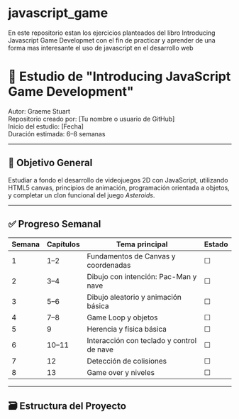 # javascript_game
En este repositorio estan los ejercicios planteados del libro Introducing Javascript Game Developmet con el fin de practicar y aprender de una forma mas interesante el uso de javascript en el desarrollo web

# 📘 Estudio de "Introducing JavaScript Game Development"

Autor: Graeme Stuart  
Repositorio creado por: [Tu nombre o usuario de GitHub]  
Inicio del estudio: [Fecha]  
Duración estimada: 6–8 semanas

---

## 📌 Objetivo General

Estudiar a fondo el desarrollo de videojuegos 2D con JavaScript, utilizando HTML5 canvas, principios de animación, programación orientada a objetos, y completar un clon funcional del juego *Asteroids*.

---

## ✅ Progreso Semanal

| Semana | Capítulos | Tema principal                             | Estado     |
|--------|-----------|---------------------------------------------|------------|
| 1      | 1–2       | Fundamentos de Canvas y coordenadas         | ☐          |
| 2      | 3–4       | Dibujo con intención: Pac-Man y nave        | ☐          |
| 3      | 5–6       | Dibujo aleatorio y animación básica         | ☐          |
| 4      | 7–8       | Game Loop y objetos                         | ☐          |
| 5      | 9         | Herencia y física básica                    | ☐          |
| 6      | 10–11     | Interacción con teclado y control de nave   | ☐          |
| 7      | 12        | Detección de colisiones                     | ☐          |
| 8      | 13        | Game over y niveles                         | ☐          |

---

## 🗃️ Estructura del Proyecto


